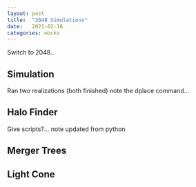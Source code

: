 ```yaml
---
layout: post
title:  "2048 Simulations"
date:   2021-02-16
categories: mocks
---
```


Switch to 2048...

## Simulation

Ran two realizations (both finished) note the dplace command...

## Halo Finder

Give scripts?... note updated from python

## Merger Trees



## Light Cone
